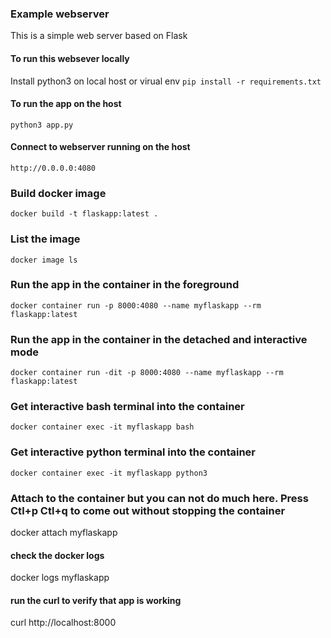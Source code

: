 ### Example webserver
This is a simple web server based on Flask 

#### To run this websever locally
Install python3 on local host or virual env
`pip install -r requirements.txt`

#### To run the app on the host
`python3 app.py`

#### Connect to webserver running on the host
`http://0.0.0.0:4080`

### Build docker image 
`docker build -t flaskapp:latest .`

### List the image
`docker image ls`

### Run the app in the container in the foreground
`docker container run -p 8000:4080 --name myflaskapp --rm flaskapp:latest`

### Run the app in the container in the detached and interactive mode
`docker container run -dit -p 8000:4080 --name myflaskapp --rm flaskapp:latest`

### Get interactive bash terminal into the container
`docker container exec -it myflaskapp bash`

### Get interactive python terminal into the container
`docker container exec -it myflaskapp python3`

### Attach to the container but you can not do much here. Press Ctl+p Ctl+q to come out without stopping the container
docker attach myflaskapp

#### check the docker logs
docker logs myflaskapp

#### run the curl to verify that app is working
curl http://localhost:8000


